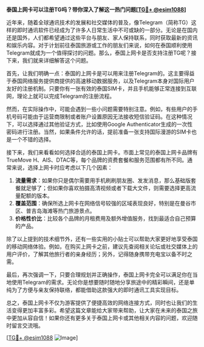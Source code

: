 **泰国上网卡可以注册TG吗？带你深入了解这一热门问题[[TG💪+ @esim1088](https://t.me/s/esim1088)]**

近年来，随着全球通讯技术的发展和社交媒体的普及，像Telegram（简称TG）这样的即时通讯软件已经成为了许多人日常生活中不可或缺的一部分。无论是在国内还是国外，人们都希望通过这些平台与朋友、家人保持联系，同时获取最新的资讯和娱乐内容。对于计划前往泰国旅游或工作的朋友们来说，如何在泰国顺利使用Telegram就成为一个值得探讨的问题。那么，泰国上网卡是否支持注册TG呢？接下来，我们就来详细解答这个问题。

首先，让我们明确一点：泰国的上网卡是可以用来注册Telegram的。这主要得益于泰国网络服务提供商提供的高速移动数据服务，以及Telegram本身对国际用户友好的注册机制。只要你有一张有效的泰国SIM卡，并且手机能够正常连接到互联网，理论上就可以完成Telegram的注册流程。

然而，在实际操作中，可能会遇到一些小问题需要特别注意。例如，有些用户的手机号码可能由于运营商限制或者账户设置原因无法接收短信验证码。在这种情况下，可以选择通过其他验证方式，比如使用Google Authenticator生成的一次性密码进行注册。当然，如果条件允许的话，提前准备一张支持国际漫游的SIM卡也是一个不错的选择。

接下来，我们来看看如何选择合适的泰国上网卡。市面上常见的泰国上网卡品牌有TrueMove H、AIS、DTAC等，每个品牌的资费套餐和服务范围都有所不同。通常来说，选择上网卡时应考虑以下几个因素：

1. **流量需求**：如果你只是偶尔需要用手机刷刷朋友圈、发发消息，那么基础版套餐就足够了；但如果你喜欢拍摄高清视频或者下载大文件，则需要选择更高流量配额的版本。
2. **覆盖范围**：确保所选上网卡在网络信号较强的区域表现良好，特别是在曼谷市区、普吉岛海滩等热门旅游景点。
3. **价格性价比**：比较各个品牌的月租费用及额外增值服务，找到最适合自己预算的产品。

除了以上提到的技术细节外，还有一些实用的小贴士可以帮助大家更好地享受泰国的移动网络体验。例如，在购买上网卡之前，建议先查阅相关论坛或社交媒体上的用户评价，了解其他旅行者的亲身经历；另外，记得随身携带充电宝以备不时之需。

最后，再次强调一下，只要合理规划并正确操作，泰国上网卡完全可以满足你在当地使用Telegram的需求。无论你是想要随时随地分享旅途中的精彩瞬间，还是单纯为了方便与亲友保持联络，都能借助这款强大的即时通讯工具实现目标。

总之，泰国上网卡不仅为游客提供了便捷高效的网络连接方式，同时也让我们的生活变得更加丰富多彩。希望这篇文章能给大家带来帮助，让大家在未来的泰国之旅中更加从容自信！如果你还有更多关于泰国上网卡或其他相关内容的问题，欢迎随时留言交流哦。

[[TG💪+ @esim1088](https://t.me/s/esim1088) ![Image](https://i.postimg.cc/4NQfJmqS/Snipaste-2025-05-13-00-14-12.png)]